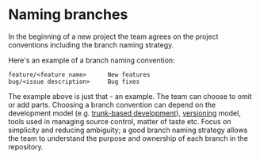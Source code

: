 # Naming branches

In the beginning of a new project the team agrees on the project conventions including the branch naming strategy.

Here's an example of a branch naming convention:

```plaintext
feature/<feature name>      New features
bug/<issue description>     Bug fixes
```

The example above is just that - an example. The team can choose to omit or add parts. Choosing a branch convention can depend on the development model (e.g. [trunk-based development](https://trunkbaseddevelopment.com/)), [versioning](../versioning/readme.md) model, tools used in managing source control, matter of taste etc. Focus on simplicity and reducing ambiguity; a good branch naming strategy allows the team to understand the purpose and ownership of each branch in the repository.
